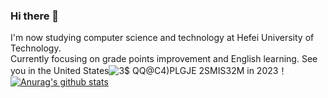 ### Hi there 👋

<!--
**Fultz200/Fultz200** is a ✨ _special_ ✨ repository because its `README.md` (this file) appears on your GitHub profile.

Here are some ideas to get you started:

- 🔭 I’m currently working on ...
- 🌱 I’m currently learning ...
- 👯 I’m looking to collaborate on ...
- 🤔 I’m looking for help with ...
- 💬 Ask me about ...
- 📫 How to reach me: ...
- 😄 Pronouns: ...
- ⚡ Fun fact: ...
-->
I'm now studying computer science and technology at Hefei University of Technology.  
Currently focusing on grade points improvement and English learning. See you in the United States![3$ QQ@C4)PLGJE 2SMIS32M](https://user-images.githubusercontent.com/59692712/123756960-0b674500-d8f0-11eb-84db-91cd3451f4b3.png) in 2023！
  [![Anurag's github stats](https://github-readme-stats.vercel.app/api?username=Fultz200)](https://github.com/anuraghazra/github-readme-stats)
